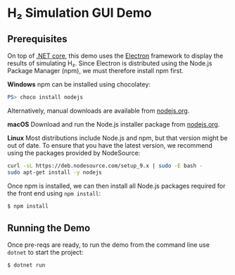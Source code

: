 # H₂ Simulation GUI Demo #

## Prerequisites ##

On top of [.NET core](https://www.microsoft.com/net/learn/get-started/macos), 
this demo uses the [Electron](https://github.com/electron/electron) framework to display the results of simulating H₂.
Since Electron is distributed using the Node.js Package Manager (npm), we must therefore install npm first.

**Windows** npm can be installed using chocolatey:

```powershell
PS> choco install nodejs
```

Alternatively, manual downloads are available from [nodejs.org](https://nodejs.org/en/).

**macOS** Download and run the Node.js installer package from [nodejs.org](https://nodejs.org/en/).

**Linux** Most distributions include Node.js and npm, but that version might be out of date.
To ensure that you have the latest version, we recommend using the packages provided by NodeSource:

```bash
curl -sL https://deb.nodesource.com/setup_9.x | sudo -E bash -
sudo apt-get install -y nodejs
```

Once npm is installed, we can then install all Node.js packages required for the front end using `npm install`:

```bash
$ npm install
```

## Running the Demo ##

Once pre-reqs are ready, to run the demo from the command line use  `dotnet` to start the project:

```bash
$ dotnet run
```
